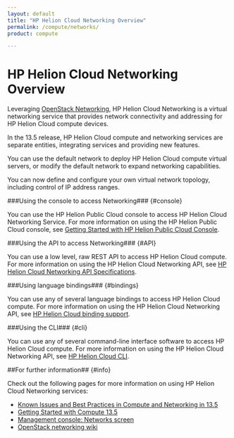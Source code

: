 ```yaml
---
layout: default
title: "HP Helion Cloud Networking Overview"
permalink: /compute/networks/
product: compute

---
```

# HP Helion Cloud Networking Overview #

Leveraging [OpenStack Networking](http://www.openstack.org/software/openstack-networking/), HP Helion Cloud Networking is a virtual networking service that provides network connectivity and addressing for HP Helion Cloud compute devices. 

In the 13.5 release, HP Helion Cloud compute and networking services are separate entities, integrating services and providing new features. 

You can use the default network to deploy HP Helion Cloud compute virtual servers, or modify the default network to expand networking capabilities.

You can now define and configure your own virtual network topology, including control of IP address ranges.

###Using the console to access Networking### {#console}

You can use the HP Helion Public Cloud console to access HP Helion Cloud Networking Service. For more information on using the HP Helion Public Cloud console, see [Getting Started with HP Helion Public Cloud Console](/hpcloudconsole).


###Using the API to access Networking### {#API}
 
You can use a low level, raw REST API to access HP Helion Cloud compute. For more information on using the HP Helion Cloud Networking API, see [HP Helion Cloud Networking API Specifications](/api/v13/networking).


###Using language bindings### {#bindings}

You can use any of several language bindings to access HP Helion Cloud compute. For more information on using the HP Helion Cloud Networking API, see [HP Helion Cloud binding support](/bindings/).

###Using the CLI### {#cli}

You can use any of several command-line interface software to access HP Helion Cloud compute. For more information on using the HP Helion Cloud Networking API, see [HP Helion Cloud CLI](/cli/).


##For further information## {#info} 

Check out the following pages for more information on using HP Helion Cloud Networking services:

- [Known Issues and Best Practices in Compute and Networking in 13.5](https://community.hpcloud.com/article/known-issues-and-best-practices-compute-and-networking-135)
- [Getting Started with Compute 13.5](https://community.hpcloud.com/article/getting-started-compute-135)
- [Management console: Networks screen](http://docs.hpcloud.com/mc/compute/networks/)
- [OpenStack networking wiki](https://wiki.openstack.org/wiki/Quantum)
